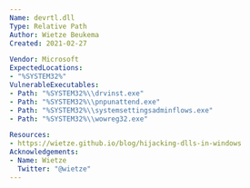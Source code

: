 ```yaml
---
Name: devrtl.dll
Type: Relative Path
Author: Wietze Beukema
Created: 2021-02-27

Vendor: Microsoft
ExpectedLocations:
- "%SYSTEM32%"
VulnerableExecutables:
- Path: "%SYSTEM32%\\drvinst.exe"
- Path: "%SYSTEM32%\\pnpunattend.exe"
- Path: "%SYSTEM32%\\systemsettingsadminflows.exe"
- Path: "%SYSTEM32%\\wowreg32.exe"

Resources:
- https://wietze.github.io/blog/hijacking-dlls-in-windows
Acknowledgements:
- Name: Wietze
  Twitter: "@wietze"
---
```

